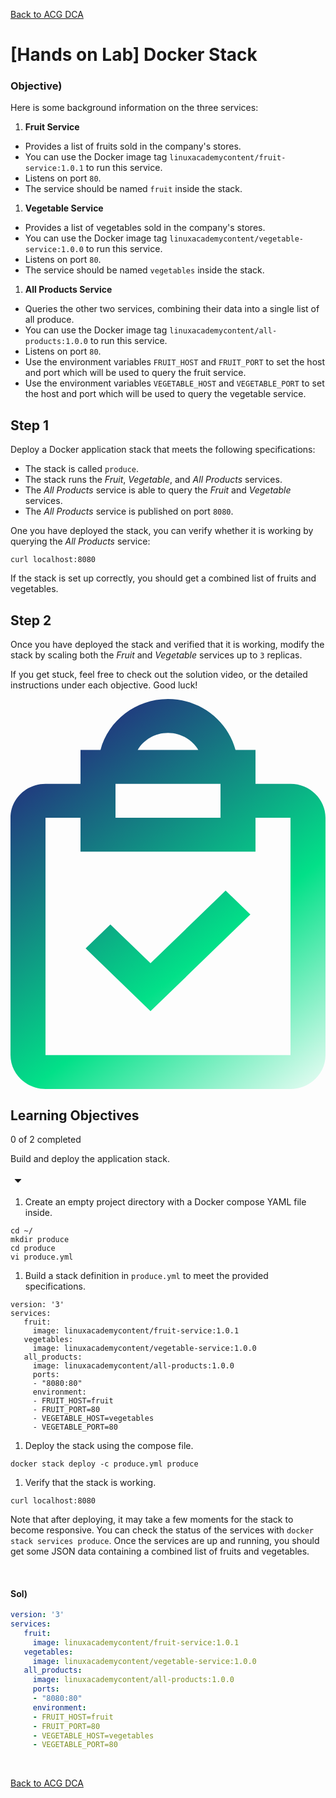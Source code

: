 [Back to ACG DCA](../main.md)

# [Hands on Lab] Docker Stack

### Objective)

<p class="chakra-text css-bxak8j">Here is some background information on the three services:</p>
<ol role="list" class="css-13a5a39"><li class="css-cvpopp"><strong>Fruit Service</strong></li></ol>
<ul role="list" class="css-19qh3zo"><li class="css-cvpopp">Provides a list of fruits sold in the company's stores.</li><li class="css-cvpopp">You can use the Docker image tag <code class="chakra-code css-117v1z8">linuxacademycontent/fruit-service:1.0.1</code> to run this service.</li><li class="css-cvpopp">Listens on port <code class="chakra-code css-117v1z8">80</code>.</li><li class="css-cvpopp">The service should be named <code class="chakra-code css-117v1z8">fruit</code> inside the stack.</li></ul>
<ol role="list" class="css-13a5a39"><li class="css-cvpopp"><strong>Vegetable Service</strong></li></ol>
<ul role="list" class="css-19qh3zo"><li class="css-cvpopp">Provides a list of vegetables sold in the company's stores.</li><li class="css-cvpopp">You can use the Docker image tag <code class="chakra-code css-117v1z8">linuxacademycontent/vegetable-service:1.0.0</code> to run this service.</li><li class="css-cvpopp">Listens on port <code class="chakra-code css-117v1z8">80</code>.</li><li class="css-cvpopp">The service should be named <code class="chakra-code css-117v1z8">vegetables</code> inside the stack.</li></ul>
<ol role="list" class="css-13a5a39"><li class="css-cvpopp"><strong>All Products Service</strong></li></ol>
<ul role="list" class="css-19qh3zo"><li class="css-cvpopp">Queries the other two services, combining their data into a single list of all produce.</li><li class="css-cvpopp">You can use the Docker image tag <code class="chakra-code css-117v1z8">linuxacademycontent/all-products:1.0.0</code> to run this service.</li><li class="css-cvpopp">Listens on port <code class="chakra-code css-117v1z8">80</code>.</li><li class="css-cvpopp">Use the environment variables <code class="chakra-code css-117v1z8">FRUIT_HOST</code> and <code class="chakra-code css-117v1z8">FRUIT_PORT</code> to set the host and port which will be used to query the fruit service.</li><li class="css-cvpopp">Use the environment variables <code class="chakra-code css-117v1z8">VEGETABLE_HOST</code> and <code class="chakra-code css-117v1z8">VEGETABLE_PORT</code> to set the host and port which will be used to query the vegetable service.</li></ul>
<h2 class="chakra-heading css-6rvmc6">Step 1</h2>
<p class="chakra-text css-bxak8j">Deploy a Docker application stack that meets the following specifications:</p>
<ul role="list" class="css-19qh3zo"><li class="css-cvpopp">The stack is called <code class="chakra-code css-117v1z8">produce</code>.</li><li class="css-cvpopp">The stack runs the <em class="chakra-text css-0">Fruit</em>, <em class="chakra-text css-0">Vegetable</em>, and <em class="chakra-text css-0">All Products</em> services.</li><li class="css-cvpopp">The <em class="chakra-text css-0">All Products</em> service is able to query the <em class="chakra-text css-0">Fruit</em> and <em class="chakra-text css-0">Vegetable</em> services.</li><li class="css-cvpopp">The <em class="chakra-text css-0">All Products</em> service is published on port <code class="chakra-code css-117v1z8">8080</code>.</li></ul>
<p class="chakra-text css-bxak8j">One you have deployed the stack, you can verify whether it is working by querying the <em class="chakra-text css-0">All Products</em> service:</p>
<pre class="css-0"><code class="chakra-code css-vbh4rm" d="block">curl localhost:8080
</code></pre>
<p class="chakra-text css-bxak8j">If the stack is set up correctly, you should get a combined list of fruits and vegetables.</p>
<h2 class="chakra-heading css-6rvmc6">Step 2</h2>
<p class="chakra-text css-bxak8j">Once you have deployed the stack and verified that it is working, modify the stack by scaling both the <em class="chakra-text css-0">Fruit</em> and <em class="chakra-text css-0">Vegetable</em> services up to <code class="chakra-code css-117v1z8">3</code> replicas.</p>
<p class="chakra-text css-bxak8j">If you get stuck, feel free to check out the solution video, or the detailed instructions under each objective. Good luck!</p></div></div></div><div class="css-1rges9e"><div class="css-kkbmcm"><div class="css-70qvj9"><div class="css-125fwne"><div class="css-0"><div data-testid="card-icon" class="css-ol7uq3"><div><div><svg xmlns="http://www.w3.org/2000/svg" xmlns:xlink="http://www.w3.org/1999/xlink" viewBox="0 0 21 26" version="1.1" class="injected-svg" data-src="/static/images/svg-icons/gradient-checklist.svg"><!--Generator: Sketch 63.1 (92452) - https://sketch.com--><defs><linearGradient x1="17.3816568%" y1="0%" x2="88.495164%" y2="112.087865%" id="a-13"><stop stop-color="#261E7D" offset="0%"></stop><stop stop-color="#02E088" offset="59.2562289%"></stop><stop stop-color="#FFFFFF" offset="99.9762458%"></stop></linearGradient></defs><g stroke="none" stroke-width="1" fill="none" fill-rule="evenodd"><g transform="translate(-834.000000, -888.000000)"><g transform="translate(818.000000, 861.000000)"><g transform="translate(0.000000, 15.000000)"><g transform="translate(13.000000, 12.000000)"><g><rect x="0" y="0" width="27" height="27"></rect></g><g transform="translate(3.000000, 0.000000)" fill="url(#a-13)" fill-rule="nonzero"><g><path d="M10.5,0 C12.6676667,0 14.4795,1.44808696 15.001,3.39130435 L15.001,3.39130435 L16.3333333,3.39130435 L16.3333333,5.65217391 L18.6666667,5.65217391 C19.9535,5.65217391 21,6.66730435 21,7.91304348 L21,7.91304348 L21,23.7391304 C21,24.986 19.9535,26 18.6666667,26 L18.6666667,26 L2.33333333,26 C1.0465,26 0,24.986 0,23.7391304 L0,23.7391304 L0,7.91304348 C0,6.66730435 1.0465,5.65217391 2.33333333,5.65217391 L2.33333333,5.65217391 L4.66666667,5.65217391 L4.66666667,3.39130435 L5.999,3.39130435 C6.5205,1.44808696 8.33233333,0 10.5,0 Z M4.66666667,7.91304348 L2.33333333,7.91304348 L2.33333333,23.7391304 L18.6666667,23.7391304 L18.6666667,7.91304348 L16.3333333,7.91304348 L16.3333333,10.173913 L4.66666667,10.173913 L4.66666667,7.91304348 Z M14.3418333,12.766 L15.9915,14.3644348 L9.33333333,20.8169565 L5.0085,16.6253043 L6.65816667,15.0268696 L9.33333333,17.6189565 L14.3418333,12.766 Z M14,5.65217391 L7,5.65217391 L7,7.91304348 L14,7.91304348 L14,5.65217391 Z M10.5,2.26086957 C9.63783333,2.26086957 8.88416667,2.71530435 8.47933333,3.39130435 L8.47933333,3.39130435 L12.5195,3.39130435 C12.1158333,2.71530435 11.3621667,2.26086957 10.5,2.26086957 Z"></path></g></g></g></g></g></g></g></svg></div></div></div></div></div><div class="css-j7qwjs"><p class="chakra-heading css-9tpee1" data-chakra="true"></p><h2 class="chakra-heading css-wmwe9p">Learning Objectives</h2></div></div><div data-testid="card-headerBarExtraContent" class="css-hoe9xz"><p class="chakra-text css-1bskceo">0 of 2 completed</p></div></div><div class="css-xjv02e"><div class="css-z2a5mz"><div aria-hidden="true"><div class="css-429b8o"><div class="css-wmhpuc"><div class="css-1r2gdab"><label class="chakra-checkbox css-1577qb8"><input class="chakra-checkbox__input" type="checkbox" value="" style="border: 0px; clip: rect(0px, 0px, 0px, 0px); height: 1px; width: 1px; margin: -1px; padding: 0px; overflow: hidden; white-space: nowrap; position: absolute;"><span class="chakra-checkbox__control css-e9m96y" aria-hidden="true"></span></label><p class="chakra-text css-1k7hleq">Build and deploy the application stack.</p></div><div class="css-1axngrb"><div data-chakra="true" class="rotatable css-1lbirhy"><svg xmlns="http://www.w3.org/2000/svg" aria-label="caret pointing down" viewBox="0 0 24 24" role="img" fill="currentColor" class="ps-icon-svg" width="24"><path fill-rule="evenodd" d="M12.354 15.646a.5.5 0 0 1-.707 0l-4.793-4.792A.5.5 0 0 1 7.207 10h9.586a.5.5 0 0 1 .354.854l-4.793 4.792Z" clip-rule="evenodd"></path></svg></div></div></div><div class="css-1tp09g4"><div color="#C1C0D1" class="sc-SrznA fvTCzk"><ol role="list" class="css-13a5a39"><li class="css-cvpopp">Create an empty project directory with a Docker compose YAML file inside.</li></ol>
<pre class="css-0"><code class="chakra-code css-vbh4rm" d="block">cd ~/
mkdir produce
cd produce
vi produce.yml
</code></pre>
<ol role="list" class="css-13a5a39"><li class="css-cvpopp">Build a stack definition in <code class="chakra-code css-117v1z8">produce.yml</code> to meet the provided specifications.</li></ol>
<pre class="css-0"><code class="chakra-code css-vbh4rm" d="block">version: '3'
services:
   fruit:
     image: linuxacademycontent/fruit-service:1.0.1
   vegetables:
     image: linuxacademycontent/vegetable-service:1.0.0
   all_products:
     image: linuxacademycontent/all-products:1.0.0
     ports:
     - "8080:80"
     environment:
     - FRUIT_HOST=fruit
     - FRUIT_PORT=80
     - VEGETABLE_HOST=vegetables
     - VEGETABLE_PORT=80
</code></pre>
<ol role="list" class="css-13a5a39"><li class="css-cvpopp">Deploy the stack using the compose file.</li></ol>
<pre class="css-0"><code class="chakra-code css-vbh4rm" d="block">docker stack deploy -c produce.yml produce
</code></pre>
<ol role="list" class="css-13a5a39"><li class="css-cvpopp">Verify that the stack is working.</li></ol>
<pre class="css-0"><code class="chakra-code css-vbh4rm" d="block">curl localhost:8080
</code></pre>
<p class="chakra-text css-bxak8j">Note that after deploying, it may take a few moments for the stack to become responsive. You can check the status of the services with <code class="chakra-code css-117v1z8">docker stack services produce</code>. Once the services are up and running, you should get some JSON data containing a combined list of fruits and vegetables.</p>


<br>

#### Sol)
```yaml
version: '3'
services:
   fruit:
     image: linuxacademycontent/fruit-service:1.0.1
   vegetables:
     image: linuxacademycontent/vegetable-service:1.0.0
   all_products:
     image: linuxacademycontent/all-products:1.0.0
     ports:
     - "8080:80"
     environment:
     - FRUIT_HOST=fruit
     - FRUIT_PORT=80
     - VEGETABLE_HOST=vegetables
     - VEGETABLE_PORT=80
```


<br>

[Back to ACG DCA](../main.md)